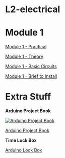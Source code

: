 # L2-electrical


# Module 1

[Module 1 - Practical](https://github.com/Kieran-777/l2-electrical/blob/main/module-1/module-1-practical.md)

[Module 1 - Theory](https://github.com/Kieran-777/l2-electrical/blob/main/module-1/module-1-theory.md)

[Module 1 - Basic Circuits](https://github.com/Kieran-777/l2-electrical/blob/main/module-1/basic-circuit-diagrams.md)

[Module 1 - Brief to Install](https://github.com/Kieran-777/l2-electrical/blob/main/module-1/module-1-brief-to-install.md)


# Extra Stuff

**Arduino Project Book** 

[![Arduino Project Book](http://img.youtube.com/vi/oKcH7p0yRcw/0.jpg)](http://www.youtube.com/watch?v=oKcH7p0yRcw "Arduino Project Book")

[Arduino Project Book](https://github.com/Kieran-777/arduino-projects-book)

**Time Lock Box**

[Arduino Lock Box](https://github.com/Kieran-777/lock-box)